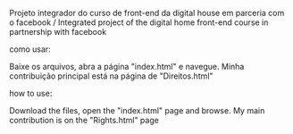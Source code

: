 Projeto integrador do curso de front-end da digital house em parceria com o facebook / Integrated project of the digital home front-end course in partnership with facebook

como usar:

Baixe os arquivos, abra a página "index.html" e navegue. Minha contribuição principal está na página de "Direitos.html"

how to use:

Download the files, open the "index.html" page and browse. My main contribution is on the "Rights.html" page
